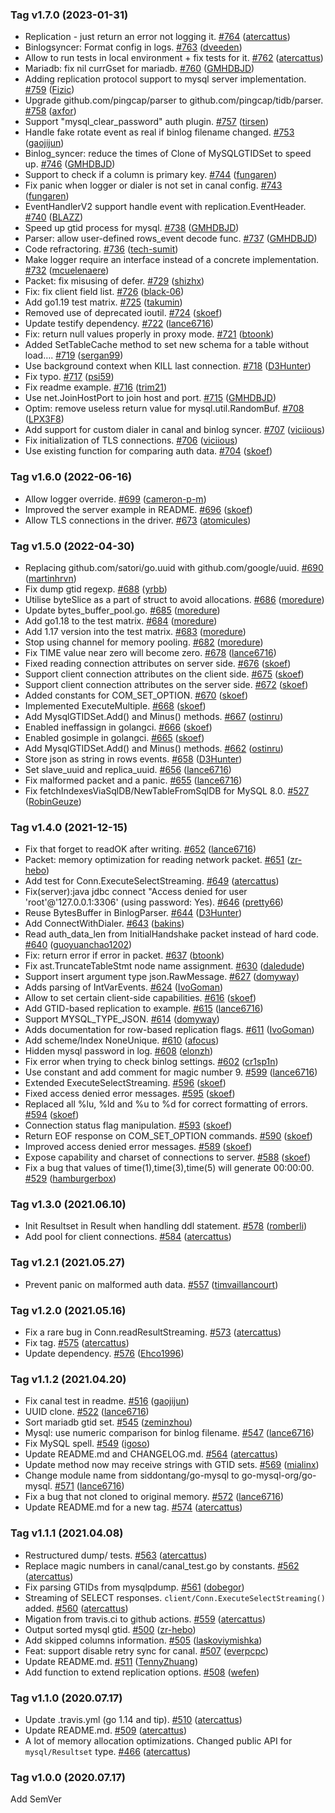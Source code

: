 ### Tag v1.7.0 (2023-01-31)
* Replication - just return an error not logging it. [#764](https://github.com/guihouchang/go-mysql/pull/764) ([atercattus](https://github.com/atercattus))
* Binlogsyncer: Format config in logs. [#763](https://github.com/guihouchang/go-mysql/pull/763) ([dveeden](https://github.com/dveeden))
* Allow to run tests in local environment + fix tests for it. [#762](https://github.com/guihouchang/go-mysql/pull/762) ([atercattus](https://github.com/atercattus))
* Mariadb: fix nil currGset for mariadb. [#760](https://github.com/guihouchang/go-mysql/pull/760) ([GMHDBJD](https://github.com/GMHDBJD))
* Adding replication protocol support to mysql server implementation. [#759](https://github.com/guihouchang/go-mysql/pull/759) ([Fizic](https://github.com/Fizic))
* Upgrade  github.com/pingcap/parser to github.com/pingcap/tidb/parser. [#758](https://github.com/guihouchang/go-mysql/pull/758) ([axfor](https://github.com/axfor))
* Support "mysql_clear_password" auth plugin. [#757](https://github.com/guihouchang/go-mysql/pull/757) ([tirsen](https://github.com/tirsen))
* Handle fake rotate event as real if binlog filename changed. [#753](https://github.com/guihouchang/go-mysql/pull/753) ([gaojijun](https://github.com/gaojijun))
* Binlog_syncer: reduce the times of Clone of MySQLGTIDSet to speed up. [#746](https://github.com/guihouchang/go-mysql/pull/746) ([GMHDBJD](https://github.com/GMHDBJD))
* Support to check if a column is primary key. [#744](https://github.com/guihouchang/go-mysql/pull/744) ([fungaren](https://github.com/fungaren))
* Fix panic when logger or dialer is not set in canal config. [#743](https://github.com/guihouchang/go-mysql/pull/743) ([fungaren](https://github.com/fungaren))
* EventHandlerV2 support handle event with replication.EventHeader. [#740](https://github.com/guihouchang/go-mysql/pull/740) ([BLAZZ](https://github.com/BLAZZ))
* Speed up gtid process for mysql. [#738](https://github.com/guihouchang/go-mysql/pull/738) ([GMHDBJD](https://github.com/GMHDBJD))
* Parser: allow user-defined rows_event decode func. [#737](https://github.com/guihouchang/go-mysql/pull/737) ([GMHDBJD](https://github.com/GMHDBJD))
* Code refractoring. [#736](https://github.com/guihouchang/go-mysql/pull/736) ([tech-sumit](https://github.com/tech-sumit))
* Make logger require an interface instead of a concrete implementation. [#732](https://github.com/guihouchang/go-mysql/pull/732) ([mcuelenaere](https://github.com/mcuelenaere))
* Packet: fix misusing of defer. [#729](https://github.com/guihouchang/go-mysql/pull/729) ([shizhx](https://github.com/shizhx))
* Fix: fix client field list. [#726](https://github.com/guihouchang/go-mysql/pull/726) ([black-06](https://github.com/black-06))
* Add go1.19 test matrix. [#725](https://github.com/guihouchang/go-mysql/pull/725) ([takumin](https://github.com/takumin))
* Removed use of deprecated ioutil. [#724](https://github.com/guihouchang/go-mysql/pull/724) ([skoef](https://github.com/skoef))
* Update testify dependency. [#722](https://github.com/guihouchang/go-mysql/pull/722) ([lance6716](https://github.com/lance6716))
* Fix: return null values properly in proxy mode. [#721](https://github.com/guihouchang/go-mysql/pull/721) ([btoonk](https://github.com/btoonk))
* Added SetTableCache method to set new schema for a table without load…. [#719](https://github.com/guihouchang/go-mysql/pull/719) ([sergan99](https://github.com/sergan99))
* Use background context when KILL last connection. [#718](https://github.com/guihouchang/go-mysql/pull/718) ([D3Hunter](https://github.com/D3Hunter))
* Fix typo. [#717](https://github.com/guihouchang/go-mysql/pull/717) ([psi59](https://github.com/psi59))
* Fix readme example. [#716](https://github.com/guihouchang/go-mysql/pull/716) ([trim21](https://github.com/trim21))
* Use net.JoinHostPort to join host and port. [#715](https://github.com/guihouchang/go-mysql/pull/715) ([GMHDBJD](https://github.com/GMHDBJD))
* Optim: remove useless return value for mysql.util.RandomBuf. [#708](https://github.com/guihouchang/go-mysql/pull/708) ([LPX3F8](https://github.com/LPX3F8))
* Add support for custom dialer in canal and binlog syncer. [#707](https://github.com/guihouchang/go-mysql/pull/707) ([viciious](https://github.com/viciious))
* Fix initialization of TLS connections. [#706](https://github.com/guihouchang/go-mysql/pull/706) ([viciious](https://github.com/viciious))
* Use existing function for comparing auth data. [#704](https://github.com/guihouchang/go-mysql/pull/704) ([skoef](https://github.com/skoef))

### Tag v1.6.0 (2022-06-16)
* Allow logger override. [#699](https://github.com/guihouchang/go-mysql/pull/699) ([cameron-p-m](https://github.com/cameron-p-m))
* Improved the server example in README. [#696](https://github.com/guihouchang/go-mysql/pull/696) ([skoef](https://github.com/skoef))
* Allow TLS connections in the driver. [#673](https://github.com/guihouchang/go-mysql/pull/673) ([atomicules](https://github.com/atomicules))

### Tag v1.5.0 (2022-04-30)
* Replacing github.com/satori/go.uuid with github.com/google/uuid. [#690](https://github.com/guihouchang/go-mysql/pull/690) ([martinhrvn](https://github.com/martinhrvn))
* Fix dump gtid regexp. [#688](https://github.com/guihouchang/go-mysql/pull/688) ([yrbb](https://github.com/yrbb))
* Utilise byteSlice as a part of struct to avoid allocations. [#686](https://github.com/guihouchang/go-mysql/pull/686) ([moredure](https://github.com/moredure))
* Update bytes_buffer_pool.go. [#685](https://github.com/guihouchang/go-mysql/pull/685) ([moredure](https://github.com/moredure))
* Add go1.18 to the test matrix. [#684](https://github.com/guihouchang/go-mysql/pull/684) ([moredure](https://github.com/moredure))
* Add 1.17 version into the test matrix. [#683](https://github.com/guihouchang/go-mysql/pull/683) ([moredure](https://github.com/moredure))
* Stop using channel for memory pooling. [#682](https://github.com/guihouchang/go-mysql/pull/682) ([moredure](https://github.com/moredure))
* Fix TIME value near zero will become zero. [#678](https://github.com/guihouchang/go-mysql/pull/678) ([lance6716](https://github.com/lance6716))
* Fixed reading connection attributes on server side. [#676](https://github.com/guihouchang/go-mysql/pull/676) ([skoef](https://github.com/skoef))
* Support client connection attributes on the client side. [#675](https://github.com/guihouchang/go-mysql/pull/675) ([skoef](https://github.com/skoef))
* Support client connection attributes on the server side. [#672](https://github.com/guihouchang/go-mysql/pull/672) ([skoef](https://github.com/skoef))
* Added constants for COM_SET_OPTION. [#670](https://github.com/guihouchang/go-mysql/pull/670) ([skoef](https://github.com/skoef))
* Implemented ExecuteMultiple. [#668](https://github.com/guihouchang/go-mysql/pull/668) ([skoef](https://github.com/skoef))
* Add MysqlGTIDSet.Add() and Minus() methods. [#667](https://github.com/guihouchang/go-mysql/pull/667) ([ostinru](https://github.com/ostinru))
* Enabled ineffassign in golangci. [#666](https://github.com/guihouchang/go-mysql/pull/666) ([skoef](https://github.com/skoef))
* Enabled gosimple in golangci. [#665](https://github.com/guihouchang/go-mysql/pull/665) ([skoef](https://github.com/skoef))
* Add MysqlGTIDSet.Add() and Minus() methods. [#662](https://github.com/guihouchang/go-mysql/pull/662) ([ostinru](https://github.com/ostinru))
* Store json as string in rows events. [#658](https://github.com/guihouchang/go-mysql/pull/658) ([D3Hunter](https://github.com/D3Hunter))
* Set slave_uuid and replica_uuid. [#656](https://github.com/guihouchang/go-mysql/pull/656) ([lance6716](https://github.com/lance6716))
* Fix malformed packet and a panic. [#655](https://github.com/guihouchang/go-mysql/pull/655) ([lance6716](https://github.com/lance6716))
* Fix fetchIndexesViaSqlDB/NewTableFromSqlDB for MySQL 8.0. [#527](https://github.com/guihouchang/go-mysql/pull/527) ([RobinGeuze](https://github.com/RobinGeuze))

### Tag v1.4.0 (2021-12-15)
* Fix that forget to readOK after writing. [#652](https://github.com/guihouchang/go-mysql/pull/652) ([lance6716](https://github.com/lance6716))
* Packet: memory optimization for reading network packet. [#651](https://github.com/guihouchang/go-mysql/pull/651) ([zr-hebo](https://github.com/zr-hebo))
* Add test for Conn.ExecuteSelectStreaming. [#649](https://github.com/guihouchang/go-mysql/pull/649) ([atercattus](https://github.com/atercattus))
* Fix(server):java jdbc connect "Access denied for user 'root'@'127.0.0.1:3306' (using password: Yes). [#646](https://github.com/guihouchang/go-mysql/pull/646) ([pretty66](https://github.com/pretty66))
* Reuse BytesBuffer in BinlogParser. [#644](https://github.com/guihouchang/go-mysql/pull/644) ([D3Hunter](https://github.com/D3Hunter))
* Add ConnectWithDialer. [#643](https://github.com/guihouchang/go-mysql/pull/643) ([bakins](https://github.com/bakins))
* Read auth_data_len from InitialHandshake packet instead of hard code. [#640](https://github.com/guihouchang/go-mysql/pull/640) ([guoyuanchao1202](https://github.com/guoyuanchao1202))
* Fix: return error if error in packet. [#637](https://github.com/guihouchang/go-mysql/pull/637) ([btoonk](https://github.com/btoonk))
* Fix ast.TruncateTableStmt node name assignment. [#630](https://github.com/guihouchang/go-mysql/pull/630) ([daledude](https://github.com/daledude))
* Support insert argument type json.RawMessage. [#627](https://github.com/guihouchang/go-mysql/pull/627) ([domyway](https://github.com/domyway))
* Adds parsing of IntVarEvents. [#624](https://github.com/guihouchang/go-mysql/pull/624) ([IvoGoman](https://github.com/IvoGoman))
* Allow to set certain client-side capabilities. [#616](https://github.com/guihouchang/go-mysql/pull/616) ([skoef](https://github.com/skoef))
* Add GTID-based replication to example. [#615](https://github.com/guihouchang/go-mysql/pull/615) ([lance6716](https://github.com/lance6716))
* Support MYSQL_TYPE_JSON. [#614](https://github.com/guihouchang/go-mysql/pull/614) ([domyway](https://github.com/domyway))
* Adds documentation for row-based replication flags. [#611](https://github.com/guihouchang/go-mysql/pull/611) ([IvoGoman](https://github.com/IvoGoman))
* Add scheme/Index NoneUnique. [#610](https://github.com/guihouchang/go-mysql/pull/610) ([afocus](https://github.com/afocus))
* Hidden mysql password in log. [#608](https://github.com/guihouchang/go-mysql/pull/608) ([elonzh](https://github.com/elonzh))
* Fix error when trying to check binlog settings. [#602](https://github.com/guihouchang/go-mysql/pull/602) ([cr1sp1n](https://github.com/cr1sp1n))
* Use constant and add comment for magic number 9. [#599](https://github.com/guihouchang/go-mysql/pull/599) ([lance6716](https://github.com/lance6716))
* Extended ExecuteSelectStreaming. [#596](https://github.com/guihouchang/go-mysql/pull/596) ([skoef](https://github.com/skoef))
* Fixed access denied error messages. [#595](https://github.com/guihouchang/go-mysql/pull/595) ([skoef](https://github.com/skoef))
* Replaced all %lu, %ld and %u to %d for correct formatting of errors. [#594](https://github.com/guihouchang/go-mysql/pull/594) ([skoef](https://github.com/skoef))
* Connection status flag manipulation. [#593](https://github.com/guihouchang/go-mysql/pull/593) ([skoef](https://github.com/skoef))
* Return EOF response on COM_SET_OPTION commands. [#590](https://github.com/guihouchang/go-mysql/pull/590) ([skoef](https://github.com/skoef))
* Improved access denied error messages. [#589](https://github.com/guihouchang/go-mysql/pull/589) ([skoef](https://github.com/skoef))
* Expose capability and charset of connections to server. [#588](https://github.com/guihouchang/go-mysql/pull/588) ([skoef](https://github.com/skoef))
* Fix a bug that values of time(1),time(3),time(5) will generate 00:00:00. [#529](https://github.com/guihouchang/go-mysql/pull/529) ([hamburgerbox](https://github.com/hamburgerbox))

### Tag v1.3.0 (2021.06.10)
* Init Resultset in Result when handling ddl statement. [#578](https://github.com/guihouchang/go-mysql/pull/578) ([romberli](https://github.com/romberli))
* Add pool for client connections. [#584](https://github.com/guihouchang/go-mysql/pull/584) ([atercattus](https://github.com/atercattus))

### Tag v1.2.1 (2021.05.27)
* Prevent panic on malformed auth data. [#557](https://github.com/guihouchang/go-mysql/pull/557) ([timvaillancourt](https://github.com/timvaillancourt))

### Tag v1.2.0 (2021.05.16)
* Fix a rare bug in Conn.readResultStreaming. [#573](https://github.com/guihouchang/go-mysql/pull/573) ([atercattus](https://github.com/atercattus))
* Fix tag. [#575](https://github.com/guihouchang/go-mysql/pull/575) ([atercattus](https://github.com/atercattus))
* Update dependency. [#576](https://github.com/guihouchang/go-mysql/pull/576) ([Ehco1996](https://github.com/Ehco1996))

### Tag v1.1.2 (2021.04.20)
* Fix canal test in readme. [#516](https://github.com/guihouchang/go-mysql/pull/516) ([gaojijun](https://github.com/gaojijun))
* UUID clone. [#522](https://github.com/guihouchang/go-mysql/pull/522) ([lance6716](https://github.com/lance6716))
* Sort mariadb gtid set. [#545](https://github.com/guihouchang/go-mysql/pull/545) ([zeminzhou](https://github.com/zeminzhou))
* Mysql: use numeric comparison for binlog filename. [#547](https://github.com/guihouchang/go-mysql/pull/547) ([lance6716](https://github.com/lance6716))
* Fix MySQL spell. [#549](https://github.com/guihouchang/go-mysql/pull/549) ([igoso](https://github.com/igoso))
* Update README.md and CHANGELOG.md. [#564](https://github.com/guihouchang/go-mysql/pull/564) ([atercattus](https://github.com/atercattus))
* Update method now may receive strings with GTID sets. [#569](https://github.com/guihouchang/go-mysql/pull/569) ([mialinx](https://github.com/mialinx))
* Change module name from siddontang/go-mysql to go-mysql-org/go-mysql. [#571](https://github.com/guihouchang/go-mysql/pull/571) ([lance6716](https://github.com/lance6716))
* Fix a bug that not cloned to original memory. [#572](https://github.com/guihouchang/go-mysql/pull/572) ([lance6716](https://github.com/lance6716))
* Update README.md for a new tag. [#574](https://github.com/guihouchang/go-mysql/pull/574) ([atercattus](https://github.com/atercattus))

### Tag v1.1.1 (2021.04.08)
* Restructured dump/ tests. [#563](https://github.com/guihouchang/go-mysql/pull/563) ([atercattus](https://github.com/atercattus))
* Replace magic numbers in canal/canal_test.go by constants. [#562](https://github.com/guihouchang/go-mysql/pull/562) ([atercattus](https://github.com/atercattus))
* Fix parsing GTIDs from mysqlpdump. [#561](https://github.com/guihouchang/go-mysql/pull/561) ([dobegor](https://github.com/dobegor))
* Streaming of SELECT responses. `client/Conn.ExecuteSelectStreaming()` added. [#560](https://github.com/guihouchang/go-mysql/pull/560) ([atercattus](https://github.com/atercattus))
* Migation from travis.ci to github actions. [#559](https://github.com/guihouchang/go-mysql/pull/559) ([atercattus](https://github.com/atercattus))
* Output sorted mysql gtid. [#500](https://github.com/guihouchang/go-mysql/pull/500) ([zr-hebo](https://github.com/zr-hebo))
* Add skipped columns information. [#505](https://github.com/guihouchang/go-mysql/pull/505) ([laskoviymishka](https://github.com/laskoviymishka))
* Feat: support disable retry sync for canal. [#507](https://github.com/guihouchang/go-mysql/pull/507) ([everpcpc](https://github.com/everpcpc))
* Update README.md. [#511](https://github.com/guihouchang/go-mysql/pull/511) ([TennyZhuang](https://github.com/TennyZhuang))
* Add function to extend replication options. [#508](https://github.com/guihouchang/go-mysql/pull/508) ([wefen](https://github.com/wefen))

### Tag v1.1.0 (2020.07.17)
* Update .travis.yml (go 1.14 and tip). [#510](https://github.com/guihouchang/go-mysql/pull/510) ([atercattus](https://github.com/atercattus))
* Update README.md. [#509](https://github.com/guihouchang/go-mysql/pull/509) ([atercattus](https://github.com/atercattus))
* A lot of memory allocation optimizations. Changed public API for `mysql/Resultset` type. [#466](https://github.com/guihouchang/go-mysql/pull/466) ([atercattus](https://github.com/atercattus))

### Tag v1.0.0 (2020.07.17)
Add SemVer
